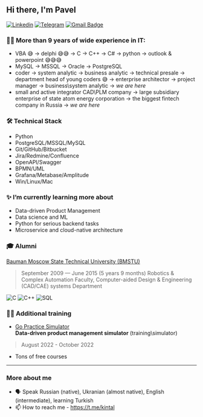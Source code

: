 ## Hi there, I'm Pavel
[![Linkedin](https://img.shields.io/badge/-LinkedIn-051357?style=for-the-badge&logo=Linkedin&logoColor=white)](https://www.linkedin.com/in/pavel-yudakov-6a3b51253/)
[![Telegram](https://img.shields.io/badge/-Telegram-051357?style=for-the-badge&logo=Telegram&logoColor=white)](https://t.me/kintal)
[![Gmail Badge](https://img.shields.io/badge/-GMail-051357?style=for-the-badge&logo=GMail&logoColor=white)](mailto:yudakof+github@gmail.com)

### 👨‍💻 More than **9 years** of wide experience in IT:
- VBA 😅 -> delphi 😅😅 -> C -> C++ -> C# -> python -> outlook & powerpoint 😅😅😅
- MySQL -> MSSQL -> Oracle -> PostgreSQL
- coder -> system analytic -> business analytic -> technical presale -> department head of young coders 😅 -> enterprise architector -> project manager -> business\system analytic -> *we are here*
- small and active integrator CAD\PLM company -> large subsidiary enterprise of state atom energy corporation -> the biggest fintech company in Russia -> *we are here*

### 🛠 Technical Stack
* Python
* PostgreSQL/MSSQL/MySQL
* Git/GitHub/Bitbucket
* Jira/Redmine/Confluence
* OpenAPI/Swagger
* BPMN/UML
* Grafana/Metabase/Amplitude
* Win/Linux/Mac

### ✨ I’m currently learning more about
* Data-driven Product Management
* Data science and ML
* Python for serious backend tasks
* Microservice and cloud-native architecture

### 🎓 Alumni
[Bauman Moscow State Technical University (BMSTU)](https://bmstu.ru/)
> September 2009 — June 2015 (5 years 9 months)
Robotics & Complex Automation Faculty, Computer-aided Design & Engineering (CAD/CAE) systems Department

![C](https://img.shields.io/badge/-C-333333?style=flat&logo=c&logoColor=00599C)
![C++](https://img.shields.io/badge/-C++-333333?style=flat&logo=c%2B%2B&logoColor=00599C)
![SQL](https://img.shields.io/badge/-SQL-333333?style=flat&logo=mysql&logoColor=FFFFFF)

### 👨‍🏫 Additional training
* [Go Practice Simulator](https://gopractice.ru/)  
**Data-driven product management simulator** (training\simulator)
> August 2022 - October 2022

* Tons of free courses 

***
### More about me
- 🗣 Speak Russian (native), Ukranian (almost native), English (intermediate), learning Turkish
- 📫 How to reach me - https://t.me/kintal
